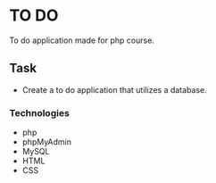 # TO DO

To do application made for php course.

## Task

- Create a to do application that utilizes a database.

### Technologies

- php
- phpMyAdmin
- MySQL
- HTML
- CSS
